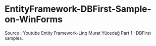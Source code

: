 # EntityFramework-DBFirst-Sample-on-WinForms

Source : Youtube Entity Framework-Linq Murat Yücedağ
Part 1 : DBFirst samples.
